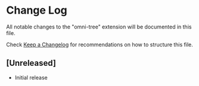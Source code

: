 # Change Log

All notable changes to the "omni-tree" extension will be documented in this file.

Check [Keep a Changelog](http://keepachangelog.com/) for recommendations on how to structure this file.

## [Unreleased]

- Initial release
